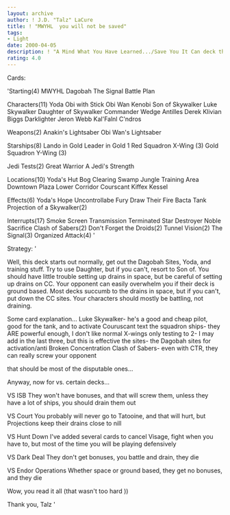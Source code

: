```yaml
---
layout: archive
author: ! J.D. "Talz" LaCure
title: ! "MWYHL  you will not be saved"
tags:
- Light
date: 2000-04-05
description: ! "A Mind What You Have Learned.../Save You It Can deck that trains to test 2 and can drain or battle."
rating: 4.0
---
```

Cards: 

'Starting(4)
MWYHL
Dagobah
The Signal
Battle Plan

Characters(11)
Yoda
Obi with Stick
Obi Wan Kenobi
Son of Skywalker
Luke Skywalker
Daughter of Skywalker
Commander Wedge Antilles
Derek Klivian
Biggs Darklighter
Jeron Webb
Kal'Falnl C'ndros

Weapons(2)
Anakin's Lightsaber
Obi Wan's Lightsaber

Starships(8)
Lando in
Gold Leader in Gold 1
Red Squadron X-Wing (3)
Gold Squadron Y-Wing (3)

Jedi Tests(2)
Great Warrior
A Jedi's Strength

Locations(10)
Yoda's Hut
Bog Clearing
Swamp
Jungle
Training Area
Downtown Plaza
Lower Corridor
Courscant
Kiffex
Kessel

Effects(6)
Yoda's Hope
Uncontrollabe Fury
Draw Their Fire
Bacta Tank
Projection of a Skywalker(2)

Interrupts(17)
Smoke Screen
Transmission Terminated
Star Destroyer
Noble Sacrifice
Clash of Sabers(2)
Don't Forget the Droids(2)
Tunnel Vision(2)
The Signal(3)
Organized Attack(4) '

Strategy: '

Well, this deck starts out normally, get out the Dagobah Sites, Yoda, and training stuff.  Try to use Daughter, but if you can't, resort to Son of.  You should have little trouble setting up drains in space, but be careful of setting up drains on CC.  Your opponent can easily overwhelm you if their deck is ground based.  Most decks succumb to the drains in space, but if you can't, put down the CC sites.  Your characters should mostly be battling, not draining.

Some card explanation...
Luke Skywalker- he's a good and cheap pilot, good for the tank, and to activate Couruscant text
the squadron ships- they ARE powerful enough, I don't like normal X-wings
only testing to 2- I may add in the last three, but this is effective
the sites- the Dagobah sites for activation/anti Broken Concentration
Clash of Sabers- even with CTR, they can really screw your opponent

that should be most of the disputable ones...

Anyway, now for vs. certain decks...

VS ISB
They won't have bonuses, and that will screw them, unless they have a lot of ships, you should drain them out

VS Court
You probably will never go to Tatooine, and that will hurt, but Projections keep their drains close to nill

VS Hunt Down
I've added several cards to cancel Visage, fight when you have to, but most of the time you will be playing defensively

VS Dark Deal
They don't get bonuses, you battle and drain, they die

VS Endor Operations
Whether space or ground based, they get no bonuses, and they die

Wow, you read it all (that wasn't too hard ))

Thank you,
Talz '